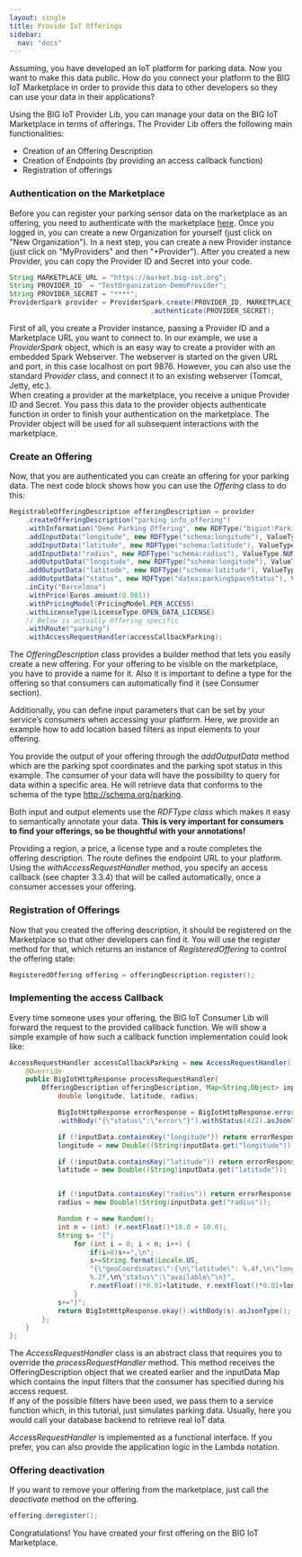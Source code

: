 ```yaml
---
layout: single
title: Provide IoT Offerings
sidebar: 
  nav: "docs"
---
```


Assuming, you have developed an IoT platform for parking data. Now you want to make this data public. How do you connect your platform to the BIG IoT Marketplace in order to provide this data to other developers so they can use your data in their applications?

Using the BIG IoT Provider Lib, you can manage your data on the BIG IoT Marketplace in terms of offerings. The Provider Lib offers the following main functionalities:

* Creation of an Offering Description
* Creation of Endpoints (by providing an access callback function)
* Registration of offerings


### Authentication on the Marketplace

Before you can register your parking sensor data on the marketplace as an offering, you need to authenticate with the marketplace [here](https://market.big-iot.org/). Once you logged in, you can create a new Organization for yourself (just click on "New Organization"). In a next step, you can create a new Provider instance (just click on "MyProviders" and then "+Provider"). After you created a new Provider, you can copy the Provider ID and Secret into your code.  

```java
String MARKETPLACE_URL = "https://market.big-iot.org";
String PROVIDER_ID 	= "TestOrganization-DemoProvider";
String PROVIDER_SECRET = "****";
ProviderSpark provider = ProviderSpark.create(PROVIDER_ID, MARKETPLACE_URL, "localhost", 9876)
                                   .authenticate(PROVIDER_SECRET);
```

First of all, you create a Provider instance, passing a Provider ID and a Marketplace URL you want to connect to. In our example, we use a *ProviderSpark* object, which is an easy way to create a provider with an embedded Spark Webserver. The webserver is started on the given URL and port, in this case localhost on port 9876. However, you can also use the standard *Provider* class, and connect it to an existing webserver (Tomcat, Jetty, etc.).  
When creating a provider at the marketplace, you receive a unique Provider ID and Secret. You pass this data to the provider objects authenticate function in order to finish your authentication on the marketplace. The Provider object will be used for all subsequent interactions with the marketplace. 

### Create an Offering

Now, that you are authenticated you can create an offering for your parking data. The next code block shows how you can use the *Offering* class to do this:

```java
RegistrableOfferingDescription offeringDescription = provider
	.createOfferingDescription("parking_info_offering")
	.withInformation("Demo Parking Offering", new RDFType("bigiot:Parking"))
	.addInputData("longitude", new RDFType("schema:longitude"), ValueType.NUMBER)
	.addInputData("latitude", new RDFType("schema:latitude"), ValueType.NUMBER)
	.addInputData("radius", new RDFType("schema:radius"), ValueType.NUMBER)
	.addOutputData("longitude", new RDFType("schema:longitude"), ValueType.NUMBER)
	.addOutputData("latitude", new RDFType("schema:latitude"), ValueType.NUMBER)
	.addOutputData("status", new RDFType("datex:parkingSpaceStatus"), ValueType.TEXT)
	.inCity("Barcelona")
	.withPrice(Euros.amount(0.001))
	.withPricingModel(PricingModel.PER_ACCESS)
	.withLicenseType(LicenseType.OPEN_DATA_LICENSE) 
	// Below is actually Offering specific	
	.withRoute("parking")
	.withAccessRequestHandler(accessCallbackParking);
```

The *OfferingDescription* class provides a builder method that lets you easily create a new offering. For your offering to be visible on the marketplace, you have to provide a name for it. Also it is important to define a type for the offering so that consumers can automatically find it (see Consumer section).  

Additionally, you can define input parameters that can be set by your service’s consumers when accessing your platform. Here, we provide an example how to add location based filters as input elements to your offering.  

You provide the output of your offering through the *addOutputData* method which are the parking spot coordinates and the parking spot status in this example. The consumer of your data will have the possibility to query for data within a specific area. He will retrieve data that conforms to the schema of the type http://schema.org/parking.  

Both input and output elements use the *RDFType class* which makes it easy to semantically annotate your data. **This is very important for consumers to find your offerings, so be thoughtful with your annotations!**  

Providing a region, a price, a license type and a route completes the offering description. The route defines the endpoint URL to your platform. Using the *withAccessRequestHandler* method, you specify an access callback (see chapter 3.3.4) that will be called automatically, once a consumer accesses your offering.

### Registration of Offerings

Now that you created the offering description, it should be registered on the Marketplace so that other developers can find it. You will use the register method for that, which returns an instance of *RegisteredOffering* to control the offering state:

```java
RegisteredOffering offering = offeringDescription.register();
```

### Implementing the access Callback

Every time someone uses your offering, the BIG IoT Consumer Lib will forward the request to the provided callback function. We will show a simple example of how such a callback function implementation could look like:

```java
AccessRequestHandler accessCallbackParking = new AccessRequestHandler(){
	@Override
	public BigIotHttpResponse processRequestHandler{
		OfferingDescription offeringDescription, Map<String,Object> inputData) {
			double longitude, latitude, radius;

			BigIotHttpResponse errorResponse = BigIotHttpResponse.error()
			.withBody("{\"status\":\"error\"}").withStatus(422).asJsonType();

			if (!inputData.containsKey("longitude")) return errorResponse;
			longitude = new Double((String)inputData.get("longitude"));

			if (!inputData.containsKey("latitude")) return errorResponse;
			latitude = new Double((String)inputData.get("latitude"));


			if (!inputData.containsKey("radius")) return errorResponse;
			radius = new Double((String)inputData.get("radius"));

			Random r = new Random();
			int n = (int) (r.nextFloat()*10.0 + 10.0);
			String s= "[";
				for (int i = 0; i < n; i++) {
					if(i>0)s+=",\n";
					s+=String.format(Locale.US, 
					"{\"geoCoordinates\":{\n\"latitude\": %.4f,\n\"longitude\": %.4f},\n\"distance\":
					%.2f,\n\"status\":\"available\"\n}",
					r.nextFloat()*0.01+latitude, r.nextFloat()*0.01+longitude, r.nextFloat()*radius);
				}
			s+="]";
			return BigIotHttpResponse.okay().withBody(s).asJsonType();
		};	
	}
};

```

The *AccessRequestHandler* class is an abstract class that requires you to override the *processRequestHandler* method. This method receives the OfferingDescription object that we created earlier and the inputData Map which contains the input filters that the consumer has specified during his access request.  
If any of the possible filters have been used, we pass them to a service function which, in this tutorial, just simulates parking data. Usually, here you would call your database backend to retrieve real IoT data.

*AccessRequestHandler* is implemented as a functional interface. If you prefer, you can also provide the application logic in the Lambda notation.

### Offering deactivation
If you want to remove your offering from the marketplace, just call the *deactivate* method on the offering.

```java
offering.deregister();
```

Congratulations! You have created your first offering on the BIG IoT Marketplace.



